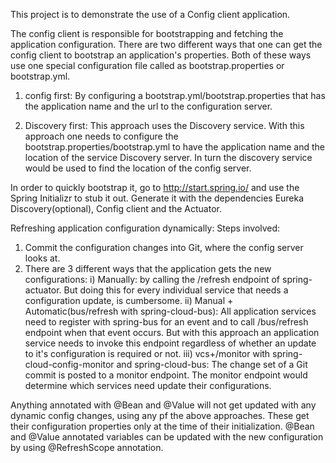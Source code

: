 This project is to demonstrate the use of a Config client application.

The config client is responsible for bootstrapping and fetching the application configuration. There are two different ways that one can get the config client to bootstrap an application's properties.
Both of these ways use one special configuration file called as bootstrap.properties or bootstrap.yml.

1) config first: By configuring a bootstrap.yml/bootstrap.properties that has the application name and the url to the configuration server.

2) Discovery first: This approach uses the Discovery service. With this approach one needs to configure the bootstrap.properties/bootstrap.yml to have the application name and the location of the service Discovery server. In turn the discovery service would be used to find the location of the config server.

In order to quickly bootstrap it, go to http://start.spring.io/ and use the Spring Initializr to stub it out.
Generate it with the dependencies Eureka Discovery(optional), Config client and the Actuator.

Refreshing application configuration dynamically:
Steps involved:

1) Commit the configuration changes into Git, where the config server looks at.
2) There are 3 different ways that the application gets the new configurations:
	i) Manually: by calling the /refresh endpoint of spring-actuator. But doing this for every individual service that needs a configuration update, is cumbersome.
	ii) Manual + Automatic(bus/refresh with spring-cloud-bus): All application services need to
	 register with spring-bus for an event and to call /bus/refresh endpoint when that event occurs.
	 But with this approach an application service needs to invoke this endpoint regardless of whether
	 an update to it's configuration is required or not.
	iii) vcs+/monitor with spring-cloud-config-monitor and spring-cloud-bus: The change set of a Git 
	commit is posted to a monitor endpoint. The monitor endpoint would determine which services need 
	update their configurations.
	
Anything annotated with @Bean and @Value will not get updated with any dynamic config changes, using any pf the above approaches. These get their configuration properties only at the time of their initialization. @Bean and @Value annotated variables can be updated with the new configuration by using @RefreshScope annotation.